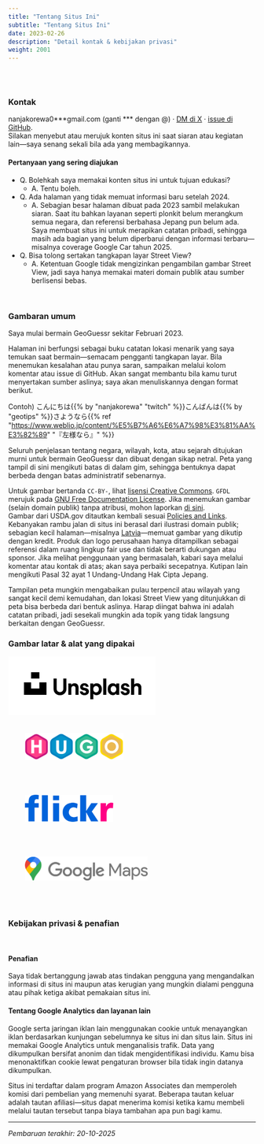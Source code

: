 ```yaml
---
title: "Tentang Situs Ini"
subtitle: "Tentang Situs Ini"
date: 2023-02-26
description: "Detail kontak & kebijakan privasi"
weight: 2001
---
```


<br />
<br />

<h3 class="no-blur">Kontak</h3>

nanjakorewa0***gmail.com (ganti *** dengan @) · <a href="https://twitter.com/nanjakorewa">DM di X</a> · [issue di GitHub](https://github.com/nanjakorewa/GeoGuessrTips/issues).  
Silakan menyebut atau merujuk konten situs ini saat siaran atau kegiatan lain—saya senang sekali bila ada yang membagikannya.

<h4 class="no-blur">Pertanyaan yang sering diajukan</h4>

- Q. Bolehkah saya memakai konten situs ini untuk tujuan edukasi?
  - A. Tentu boleh.
- Q. Ada halaman yang tidak memuat informasi baru setelah 2024.
  - A. Sebagian besar halaman dibuat pada 2023 sambil melakukan siaran. Saat itu bahkan layanan seperti plonkit belum merangkum semua negara, dan referensi berbahasa Jepang pun belum ada. Saya membuat situs ini untuk merapikan catatan pribadi, sehingga masih ada bagian yang belum diperbarui dengan informasi terbaru—misalnya coverage Google Car tahun 2025.
- Q. Bisa tolong sertakan tangkapan layar Street View?
  - A. Ketentuan Google tidak mengizinkan pengambilan gambar Street View, jadi saya hanya memakai materi domain publik atau sumber berlisensi bebas.

<br />

<h3 class="no-blur">Gambaran umum</h3>

Saya mulai bermain GeoGuessr sekitar Februari 2023.

Halaman ini berfungsi sebagai buku catatan lokasi menarik yang saya temukan saat bermain—semacam pengganti tangkapan layar. Bila menemukan kesalahan atau punya saran, sampaikan melalui kolom komentar atau issue di GitHub. Akan sangat membantu bila kamu turut menyertakan sumber aslinya; saya akan menuliskannya dengan format berikut.

Contoh) こんにちは{{% by "nanjakorewa" "twitch" %}}こんばんは{{% by "geotips" %}}さようなら{{% ref "https://www.weblio.jp/content/%E5%B7%A6%E6%A7%98%E3%81%AA%E3%82%89" "『左様なら』" %}}

Seluruh penjelasan tentang negara, wilayah, kota, atau sejarah ditujukan murni untuk bermain GeoGuessr dan dibuat dengan sikap netral. Peta yang tampil di sini mengikuti batas di dalam gim, sehingga bentuknya dapat berbeda dengan batas administratif sebenarnya.

Untuk gambar bertanda `CC-BY-`, lihat <a href="https://creativecommons.jp/licenses/">lisensi Creative Commons</a>. `GFDL` merujuk pada <a href="https://ja.wikipedia.org/wiki/GNU_Free_Documentation_License">GNU Free Documentation License</a>. Jika menemukan gambar (selain domain publik) tanpa atribusi, mohon laporkan [di sini](https://github.com/nanjakorewa/GeoGuessrTips/issues).  
Gambar dari USDA.gov ditautkan kembali sesuai <a href="https://www.usda.gov/policies-and-links">Policies and Links</a>. Kebanyakan rambu jalan di situs ini berasal dari ilustrasi domain publik; sebagian kecil halaman—misalnya <a href="https://geopinning.space/rule/europe/baltic-state/latvia/">Latvia</a>—memuat gambar yang dikutip dengan kredit. Produk dan logo perusahaan hanya ditampilkan sebagai referensi dalam ruang lingkup fair use dan tidak berarti dukungan atau sponsor. Jika melihat penggunaan yang bermasalah, kabari saya melalui komentar atau kontak di atas; akan saya perbaiki secepatnya. Kutipan lain mengikuti Pasal 32 ayat 1 Undang-Undang Hak Cipta Jepang.

Tampilan peta mungkin mengabaikan pulau terpencil atau wilayah yang sangat kecil demi kemudahan, dan lokasi Street View yang ditunjukkan di peta bisa berbeda dari bentuk aslinya. Harap diingat bahwa ini adalah catatan pribadi, jadi sesekali mungkin ada topik yang tidak langsung berkaitan dengan GeoGuessr.

<h3 class="no-blur">Gambar latar & alat yang dipakai</h3>

<div class="googlemap-if unclickable">
<img src="./2023-05-03-03-16-48.png" width="300px" style="margin-left:0;" >
<img src="./2023-04-15-23-01-05.png" width="200px" style="margin:34px;" >
<img src="./Flickr_wordmark.svg" width="180px" style="margin:34px;" >
<img src="./Google_Maps_Logo.svg" width="250px" style="margin:34px;" >
</div>

<br />

<h3 class="no-blur">Kebijakan privasi & penafian</h3>

<br />

<h4 class="no-blur">Penafian</h4>

Saya tidak bertanggung jawab atas tindakan pengguna yang mengandalkan informasi di situs ini maupun atas kerugian yang mungkin dialami pengguna atau pihak ketiga akibat pemakaian situs ini.

<h4 class="no-blur">Tentang Google Analytics dan layanan lain</h4>

Google serta jaringan iklan lain menggunakan cookie untuk menayangkan iklan berdasarkan kunjungan sebelumnya ke situs ini dan situs lain. Situs ini memakai Google Analytics untuk menganalisis trafik. Data yang dikumpulkan bersifat anonim dan tidak mengidentifikasi individu. Kamu bisa menonaktifkan cookie lewat pengaturan browser bila tidak ingin datanya dikumpulkan.

Situs ini terdaftar dalam program Amazon Associates dan memperoleh komisi dari pembelian yang memenuhi syarat. Beberapa tautan keluar adalah tautan afiliasi—situs dapat menerima komisi ketika kamu membeli melalui tautan tersebut tanpa biaya tambahan apa pun bagi kamu.

***

*Pembaruan terakhir: 20-10-2025*
